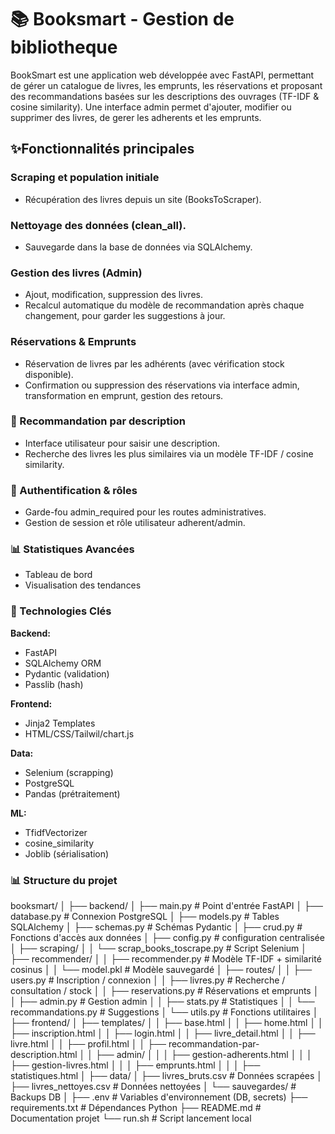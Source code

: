 #  📚 Booksmart - Gestion de bibliotheque

BookSmart est une application web développée avec FastAPI, permettant de gérer un catalogue de livres, les emprunts, les réservations et proposant des recommandations basées sur les descriptions des ouvrages (TF-IDF & cosine similarity). Une interface admin permet d'ajouter, modifier ou supprimer des livres, de gerer les adherents et les emprunts.

## ✨Fonctionnalités principales

### Scraping et population initiale
 - Récupération des livres depuis un site (BooksToScraper).

### Nettoyage des données (clean_all).
 - Sauvegarde dans la base de données via SQLAlchemy.

### Gestion des livres (Admin)
 - Ajout, modification, suppression des livres.
 - Recalcul automatique du modèle de recommandation après chaque changement, pour garder les suggestions à jour.

### Réservations & Emprunts
 - Réservation de livres par les adhérents (avec vérification stock disponible).
 - Confirmation ou suppression des réservations via interface admin, transformation en emprunt, gestion des retours.

###  🔮 Recommandation par description
 - Interface utilisateur pour saisir une description.
 - Recherche des livres les plus similaires via un modèle TF-IDF / cosine similarity.

### 🔐 Authentification & rôles
 - Garde-fou admin_required pour les routes administratives.
 - Gestion de session et rôle utilisateur adherent/admin.

### 📊 Statistiques Avancées
 - Tableau de bord
 - Visualisation des tendances

### 🔧 Technologies Clés

**Backend:**
 - FastAPI
 - SQLAlchemy ORM
 - Pydantic (validation)
 - Passlib (hash)

**Frontend:**
 - Jinja2 Templates
 - HTML/CSS/Tailwil/chart.js

**Data:**
 - Selenium (scrapping)
 - PostgreSQL
 - Pandas (prétraitement)

**ML:**
 - TfidfVectorizer
 - cosine_similarity
 - Joblib (sérialisation)


### 📊 Structure du projet

booksmart/
│
├── backend/
│   ├── main.py                   # Point d'entrée FastAPI
│   ├── database.py               # Connexion PostgreSQL
│   ├── models.py                 # Tables SQLAlchemy
│   ├── schemas.py                # Schémas Pydantic
│   ├── crud.py                   # Fonctions d'accès aux données
│   ├── config.py                 # configuration centralisée
│   ├── scraping/
│   │   └── scrap_books_toscrape.py  # Script Selenium
│   ├── recommender/
│   │   ├── recommender.py        # Modèle TF-IDF + similarité cosinus
│   │   └── model.pkl             # Modèle sauvegardé
│   ├── routes/
│   │   ├── users.py              # Inscription / connexion
│   │   ├── livres.py             # Recherche / consultation / stock
│   │   ├── reservations.py       # Réservations et emprunts
│   │   ├── admin.py              # Gestion admin
│   │   ├── stats.py              # Statistiques
│   │   └── recommandations.py    # Suggestions
│   └── utils.py                  # Fonctions utilitaires
│
├── frontend/
│   ├── templates/
│   │   ├── base.html
│   │   ├── home.html
│   │   ├── inscription.html
│   │   ├── login.html
│   │   ├── livre_detail.html
│   │   ├── livre.html
│   │   ├── profil.html
│   │   ├── recommandation-par-description.html
│   │   ├── admin/
│   │   │   ├── gestion-adherents.html
│   │   │   ├── gestion-livres.html
│   │   │   ├── emprunts.html
│   │   │   ├── statistiques.html
│
├── data/
│   ├── livres_bruts.csv          # Données scrapées
│   ├── livres_nettoyes.csv       # Données nettoyées
│   └── sauvegardes/              # Backups DB
│
├── .env                          # Variables d'environnement (DB, secrets)
├── requirements.txt              # Dépendances Python
├── README.md                     # Documentation projet
└── run.sh                        # Script lancement local